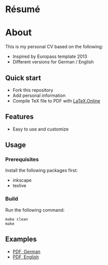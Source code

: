 # Résumé

# About

This is my personal CV based on the following:

- Inspired by Europass template 2013
- Different versions for German / English

## Quick start

- Fork this repository
- Add personal information
- Compile TeX file to PDF with [LaTeX.Online](https://latexonline.cc/)

## Features

- Easy to use and customize

## Usage

### Prerequisites

Install the following packages first:
- inkscape
- texlive

### Build

Run the following command:

```
make clean
make
```

## Examples

- [PDF, German](https://latexonline.cc/compile?git=https%3A%2F%2Fgithub.com%2Ftrelo-bifteki%2Fresume&target=resume-de-Lampros_Papadimitriou.tex&command=pdflatex)
- [PDF, English](https://latexonline.cc/compile?git=https%3A%2F%2Fgithub.com%2Ftrelo-bifteki%2Fresume&target=resume-en-Lampros_Papadimitriou.tex&command=pdflatex)
